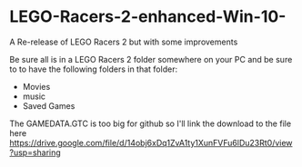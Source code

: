 # LEGO-Racers-2-enhanced-Win-10-
A Re-release of LEGO Racers 2 but with some improvements

Be sure all is in a LEGO Racers 2 folder somewhere on your PC and be sure to to have the following folders in that folder:

* Movies
* music
* Saved Games

The GAMEDATA.GTC is too big for github so I'll link the download to the file here
https://drive.google.com/file/d/14obj6xDq1ZvA1ty1XunFVFu6lDu23Rt0/view?usp=sharing
